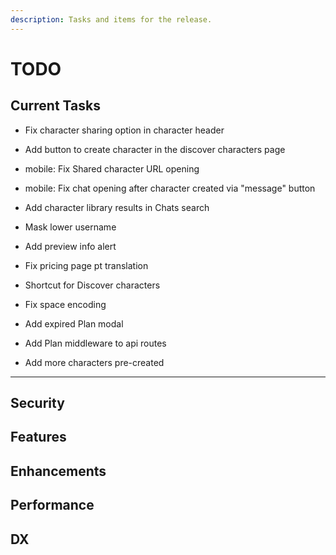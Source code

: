 ```yaml
---
description: Tasks and items for the release.
---
```


# TODO

## Current Tasks

- Fix character sharing option in character header
- Add button to create character in the discover characters page
- mobile: Fix Shared character URL opening
- mobile: Fix chat opening after character created via "message" button
- Add character library results in Chats search
- Mask lower username
- Add preview info alert
- Fix pricing page pt translation
- Shortcut for Discover characters

- Fix space encoding
- Add expired Plan modal
- Add Plan middleware to api routes
- Add more characters pre-created

---

## Security

## Features

## Enhancements

## Performance

## DX

